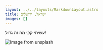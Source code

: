 ```yaml
---
layout: ../../layouts/MarkdownLayout.astro
title: ישראל, ירושלים
images: []
---
```


עשיתי קקי מה זה גדול!

<!-- Image from unsplash with markdown -->

![Image from unsplash](https://source.unsplash.com/random/800x600)
